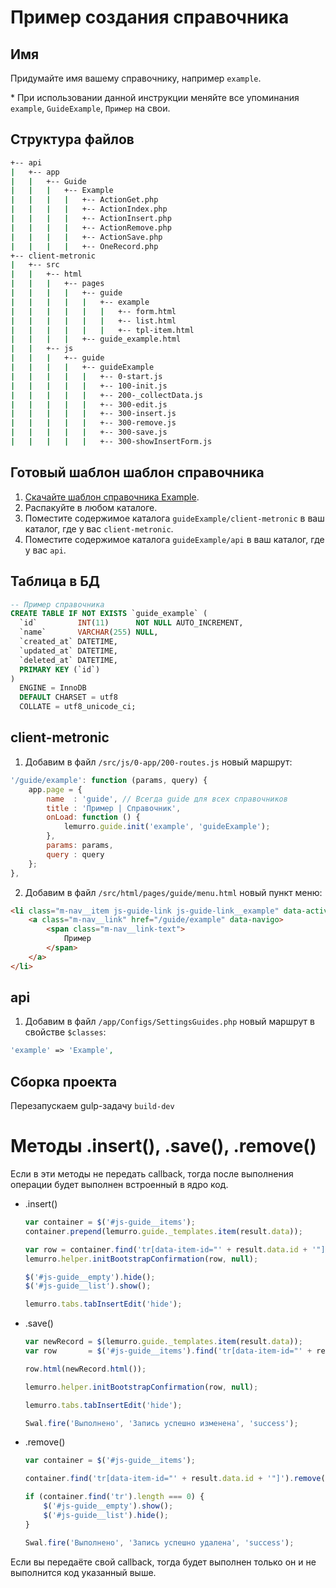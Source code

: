 # Пример создания справочника

## Имя
Придумайте имя вашему справочнику, например `example`.

\* При использовании данной инструкции меняйте все упоминания `example`, `GuideExample`, `Пример` на свои.

## Структура файлов
```bash
+-- api
|   +-- app
|   |   +-- Guide
|   |   |   +-- Example
|   |   |   |   +-- ActionGet.php
|   |   |   |   +-- ActionIndex.php
|   |   |   |   +-- ActionInsert.php
|   |   |   |   +-- ActionRemove.php
|   |   |   |   +-- ActionSave.php
|   |   |   |   +-- OneRecord.php
+-- client-metronic
|   +-- src
|   |   +-- html
|   |   |   +-- pages
|   |   |   |   +-- guide
|   |   |   |   |   +-- example
|   |   |   |   |   |   +-- form.html
|   |   |   |   |   |   +-- list.html
|   |   |   |   |   |   +-- tpl-item.html
|   |   |   |   +-- guide_example.html
|   |   +-- js
|   |   |   +-- guide
|   |   |   |   +-- guideExample
|   |   |   |   |   +-- 0-start.js
|   |   |   |   |   +-- 100-init.js
|   |   |   |   |   +-- 200-_collectData.js
|   |   |   |   |   +-- 300-edit.js
|   |   |   |   |   +-- 300-insert.js
|   |   |   |   |   +-- 300-remove.js
|   |   |   |   |   +-- 300-save.js
|   |   |   |   |   +-- 300-showInsertForm.js
```

## Готовый шаблон шаблон справочника
1. [Скачайте шаблон справочника Example](https://github.com/Lemurro/resources/raw/develop/examples/guideExample.zip).
2. Распакуйте в любом каталоге.
3. Поместите содержимое каталога `guideExample/client-metronic` в ваш каталог, где у вас `client-metronic`.
4. Поместите содержимое каталога `guideExample/api` в ваш каталог, где у вас `api`.

## Таблица в БД
```sql
-- Пример справочника
CREATE TABLE IF NOT EXISTS `guide_example` (
  `id`         INT(11)      NOT NULL AUTO_INCREMENT,
  `name`       VARCHAR(255) NULL,
  `created_at` DATETIME,
  `updated_at` DATETIME,
  `deleted_at` DATETIME,
  PRIMARY KEY (`id`)
)
  ENGINE = InnoDB
  DEFAULT CHARSET = utf8
  COLLATE = utf8_unicode_ci;
```

## client-metronic
1. Добавим в файл `/src/js/0-app/200-routes.js` новый маршрут:
  ```javascript
  '/guide/example': function (params, query) {
      app.page = {
          name  : 'guide', // Всегда guide для всех справочников
          title : 'Пример | Справочник',
          onLoad: function () {
              lemurro.guide.init('example', 'guideExample');
          },
          params: params,
          query : query
      };
  },
  ```
2. Добавим в файл `/src/html/pages/guide/menu.html` новый пункт меню:
  ```html
  <li class="m-nav__item js-guide-link js-guide-link__example" data-active-class="m-nav__item--active">
      <a class="m-nav__link" href="/guide/example" data-navigo>
          <span class="m-nav__link-text">
              Пример
          </span>
      </a>
  </li>
  ```

## api
1. Добавим в файл `/app/Configs/SettingsGuides.php` новый маршрут в свойстве `$classes`:
  ```php
  'example' => 'Example',
  ```

## Сборка проекта
Перезапускаем gulp-задачу `build-dev`

# Методы .insert(), .save(), .remove()
Если в эти методы не передать callback, тогда после выполнения операции будет выполнен встроенный в ядро код.
- .insert()
  ```javascript
  var container = $('#js-guide__items');
  container.prepend(lemurro.guide._templates.item(result.data));

  var row = container.find('tr[data-item-id="' + result.data.id + '"]');
  lemurro.helper.initBootstrapConfirmation(row, null);

  $('#js-guide__empty').hide();
  $('#js-guide__list').show();

  lemurro.tabs.tabInsertEdit('hide');
  ```
- .save()
  ```javascript
  var newRecord = $(lemurro.guide._templates.item(result.data));
  var row       = $('#js-guide__items').find('tr[data-item-id="' + result.data.id + '"]');

  row.html(newRecord.html());

  lemurro.helper.initBootstrapConfirmation(row, null);

  lemurro.tabs.tabInsertEdit('hide');

  Swal.fire('Выполнено', 'Запись успешно изменена', 'success');
  ```
- .remove()
  ```javascript
  var container = $('#js-guide__items');

  container.find('tr[data-item-id="' + result.data.id + '"]').remove();

  if (container.find('tr').length === 0) {
      $('#js-guide__empty').show();
      $('#js-guide__list').hide();
  }

  Swal.fire('Выполнено', 'Запись успешно удалена', 'success');
  ```
Если вы передаёте свой callback, тогда будет выполнен только он и не выполнится код указанный выше.